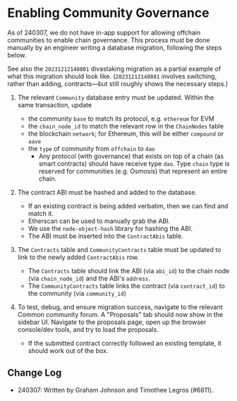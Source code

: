 # Enabling Community Governance

As of 240307, we do not have in-app support for allowing offchain communities to enable chain governance. This process must be done manually by an engineer writing a database migration, following the steps below.

See also the `20231212140801` divastaking migration as a partial example of what this migration should look like. (`20231212140801` involves switching, rather than adding, contracts—but still roughly shows the necessary steps.)

1. The relevant `Community` database entry must be updated. Within the same transaction, update
    - the community `base` to match its protocol, e.g. `ethereum` for EVM
    - the `chain_node_id` to match the relevant row in the `ChainNodes` table
    - the blockchain `network`; for Ethereum, this will be either `compound` or `aave`
    - the `type` of community from `offchain` to `dao`
        - Any protocol (with governance) that exists on top of a chain (as smart contracts) should have receive type `dao`. Type `chain` type is reserved for communities (e.g. Osmosis) that represent an entire chain.

2. The contract ABI must be hashed and added to the database.
    - If an existing contract is being added verbatim, then we can find and match it.
    - Etherscan can be used to manually grab the ABI.
    - We use the `node-object-hash` library for hashing the ABI.
    - The ABI must be inserted into the `ContractAbis` table.

3. The `Contracts` table and `CommunityContracts` table must be updated to link to the newly added `ContractAbis` row.
    - The `Contracts` table should link the ABI (via `abi_id`) to the chain node (via `chain_node_id`) and the ABI's `address`.
    - The `CommunityContracts` table links the contract (via `contract_id`) to the community (via `community_id`)

4. To test, debug, and ensure migration success, navigate to the relevant Common community forum. A "Proposals" tab should now show in the sidebar UI. Navigate to the proposals page, open up the browser console/dev tools, and try to load the proposals.
    - If the submitted contract correctly followed an existing template, it should work out of the box.

## Change Log

- 240307: Written by Graham Johnson and Timothee Legros (#6811).
